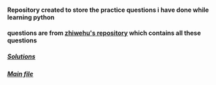 #### Repository created to store the practice questions i have done while learning python
#### questions are from [zhiwehu's repository](https://github.com/zhiwehu/Python-programming-exercises) which contains all these questions


##### [Solutions](https://github.com/PallavJain01/Python-practice-questions/blob/main/solutions.py)
##### [Main file](https://github.com/PallavJain01/Python-practice-questions/blob/main/main.py)
